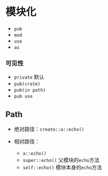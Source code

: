 # 模块化

*   `pub`
*   `mod`
*   `use`
*   `as`

### 可见性

*   `private` 默认
*   `pub(crate)`
*   `pub(in path)`
*   `pub use`

## Path

*   绝对路径：`create::a::echo()`
*   相对路径：

    *   `a::echo()`
    *   `super::echo()` 父模块的`echo`方法
    *   `self::echo()` 模块本身的`echo`方法

